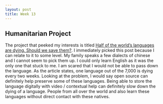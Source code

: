 ```yaml
---
layout: post
title: Week 13
---
```


## Humanitarian Project

The project that peeked my interests is titled [Half of the world’s languages are dying. Should we save them?](https://opensource.com/article/17/7/half-world-languages-dying-save-them). I immediately picked this post because I can relate to it to some level. My family speaks a few dialects of chinese and I cannot seem to pick them up. I could only learn English as it was the only one that stuck to me. I am scared that I would not be able to pass down the language. As the article states, one language out of the 7,000 is dying every two weeks. Looking at the problem, I would say open source can definitely help preserve some of these languages. Being able to store the language digitally with video / contextual help can definitely slow down the dying of a language. People from all over the world and also learn these languages without direct contact with these natives. 


